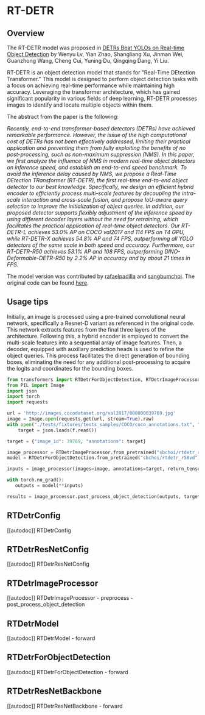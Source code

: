 <!--Copyright 2024 The HuggingFace Team. All rights reserved.

Licensed under the Apache License, Version 2.0 (the "License"); you may not use this file except in compliance with
the License. You may obtain a copy of the License at

http://www.apache.org/licenses/LICENSE-2.0

Unless required by applicable law or agreed to in writing, software distributed under the License is distributed on
an "AS IS" BASIS, WITHOUT WARRANTIES OR CONDITIONS OF ANY KIND, either express or implied. See the License for the
specific language governing permissions and limitations under the License.

⚠️ Note that this file is in Markdown but contain specific syntax for our doc-builder (similar to MDX) that may not be
rendered properly in your Markdown viewer.

-->

# RT-DETR

## Overview


The RT-DETR model was proposed in [DETRs Beat YOLOs on Real-time Object Detection](https://arxiv.org/abs/2304.08069) by Wenyu Lv, Yian Zhao, Shangliang Xu, Jinman Wei, Guanzhong Wang, Cheng Cui, Yuning Du, Qingqing Dang, Yi Liu.

RT-DETR is an object detection model that stands for "Real-Time DEtection Transformer." This model is designed to perform object detection tasks with a focus on achieving real-time performance while maintaining high accuracy. Leveraging the transformer architecture, which has gained significant popularity in various fields of deep learning, RT-DETR processes images to identify and locate multiple objects within them.

The abstract from the paper is the following:

*Recently, end-to-end transformer-based detectors (DETRs) have achieved remarkable performance. However, the issue of the high computational cost of DETRs has not been effectively addressed, limiting their practical application and preventing them from fully exploiting the benefits of no post-processing, such as non-maximum suppression (NMS). In this paper, we first analyze the influence of NMS in modern real-time object detectors on inference speed, and establish an end-to-end speed benchmark. To avoid the inference delay caused by NMS, we propose a Real-Time DEtection TRansformer (RT-DETR), the first real-time end-to-end object detector to our best knowledge. Specifically, we design an efficient hybrid encoder to efficiently process multi-scale features by decoupling the intra-scale interaction and cross-scale fusion, and propose IoU-aware query selection to improve the initialization of object queries. In addition, our proposed detector supports flexibly adjustment of the inference speed by using different decoder layers without the need for retraining, which facilitates the practical application of real-time object detectors. Our RT-DETR-L achieves 53.0% AP on COCO val2017 and 114 FPS on T4 GPU, while RT-DETR-X achieves 54.8% AP and 74 FPS, outperforming all YOLO detectors of the same scale in both speed and accuracy. Furthermore, our RT-DETR-R50 achieves 53.1% AP and 108 FPS, outperforming DINO-Deformable-DETR-R50 by 2.2% AP in accuracy and by about 21 times in FPS.*

The model version was contributed by [rafaelpadilla](https://huggingface.co/rafaelpadilla) and [sangbumchoi](https://github.com/SangbumChoi). The original code can be found [here](https://github.com/lyuwenyu/RT-DETR/).


## Usage tips

Initially, an image is processed using a pre-trained convolutional neural network, specifically a Resnet-D variant as referenced in the original code. This network extracts features from the final three layers of the architecture. Following this, a hybrid encoder is employed to convert the multi-scale features into a sequential array of image features. Then, a decoder, equipped with auxiliary prediction heads is used to refine the object queries. This process facilitates the direct generation of bounding boxes, eliminating the need for any additional post-processing to acquire the logits and coordinates for the bounding boxes.

```py
from transformers import RTDetrForObjectDetection, RTDetrImageProcessor
from PIL import Image
import json
import torch
import requests

url = 'http://images.cocodataset.org/val2017/000000039769.jpg' 
image = Image.open(requests.get(url, stream=True).raw)
with open("./tests/fixtures/tests_samples/COCO/coco_annotations.txt", "r") as f:
    target = json.loads(f.read())

target = {"image_id": 39769, "annotations": target}

image_processor = RTDetrImageProcessor.from_pretrained("sbchoi/rtdetr_r50vd")
model = RTDetrForObjectDetection.from_pretrained("sbchoi/rtdetr_r50vd")

inputs = image_processor(images=image, annotations=target, return_tensors="pt")

with torch.no_grad():
   outputs = model(**inputs)

results = image_processor.post_process_object_detection(outputs, target_sizes=torch.tensor([image.size[::-1]), threshold=0.3)
```

## RTDetrConfig

[[autodoc]] RTDetrConfig

## RTDetrResNetConfig

[[autodoc]] RTDetrResNetConfig

## RTDetrImageProcessor

[[autodoc]] RTDetrImageProcessor
    - preprocess
    - post_process_object_detection

## RTDetrModel

[[autodoc]] RTDetrModel
    - forward

## RTDetrForObjectDetection

[[autodoc]] RTDetrForObjectDetection
    - forward

## RTDetrResNetBackbone

[[autodoc]] RTDetrResNetBackbone
    - forward